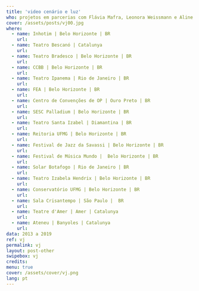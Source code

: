 ```yaml
---
title: 'video cenário e luz'
who: projetos em parcerias com Flávia Mafra, Leonora Weissmann e Aline Xavier
cover: /assets/posts/vj00.jpg
where:  
  - name: Inhotim | Belo Horizonte | BR
    url:
  - name: Teatro Bescanó | Catalunya 
    url:
  - name: Teatro Bradesco | Belo Horizonte | BR 
    url:
  - name: CCBB | Belo Horizonte | BR 
    url:
  - name: Teatro Ipanema | Rio de Janeiro | BR 
    url:
  - name: FEA | Belo Horizonte | BR  
    url:
  - name: Centro de Convenções de OP | Ouro Preto | BR  
    url:
  - name: SESC Palladium | Belo Horizonte | BR 
    url:
  - name: Teatro Santa Izabel | Diamantina | BR  
    url:
  - name: Reitoria UFMG | Belo Horizonte | BR  
    url:
  - name: Festival de Jazz da Savassi | Belo Horizonte | BR 
    url:
  - name: Festival de Música Mundo |  Belo Horizonte | BR 
    url:
  - name: Solar Botafogo | Rio de Janeiro | BR 
    url:
  - name: Teatro Izabela Hendrix | Belo Horizonte | BR 
    url:
  - name: Conservatório UFMG | Belo Horizonte | BR 
    url:
  - name: Sala Crisantempo | São Paulo |  BR  
    url:
  - name: Teatre d'Amer | Amer | Catalunya 
    url:
  - name: Ateneu | Banyoles | Catalunya 
    url:
data: 2013 a 2019
ref: vj
permalink: vj
layout: post-other
swipebox: vj
credits:
menu: true
cover: /assets/cover/vj.png
lang: pt
---
```




